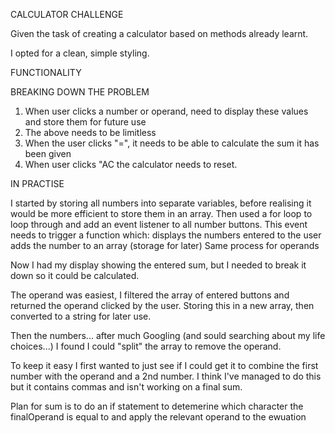 CALCULATOR CHALLENGE

Given the task of creating a calculator based on methods already learnt.

I opted for a clean, simple styling.

FUNCTIONALITY

BREAKING DOWN THE PROBLEM

1. When user clicks a number or operand, need to display these values and store them for future use
2. The above needs to be limitless
3. When the user clicks "=", it needs to be able to calculate the sum it has been given
4. When user clicks "AC the calculator needs to reset.

IN PRACTISE

I started by storing all numbers into separate variables, before realising it would be more efficient to store them in an array.
Then used a for loop to loop through and add an event listener to all number buttons.
This event needs to trigger a function which:
displays the numbers entered to the user
adds the number to an array (storage for later)
Same process for operands

Now I had my display showing the entered sum, but I needed to break it down so it could be calculated.

The operand was easiest, I filtered the array of entered buttons and returned the operand clicked by the user. Storing this in a new array, then converted to a string for later use.

Then the numbers... after much Googling (and sould searching about my life choices...) I found I could "split" the array to remove the operand.

To keep it easy I first wanted to just see if I could get it to combine the first number with the operand and a 2nd number. I think I've managed to do this but it contains commas and isn't working on a final sum.

Plan for sum is to do an if statement to detemerine which character the finalOperand is equal to and apply the
relevant operand to the ewuation
